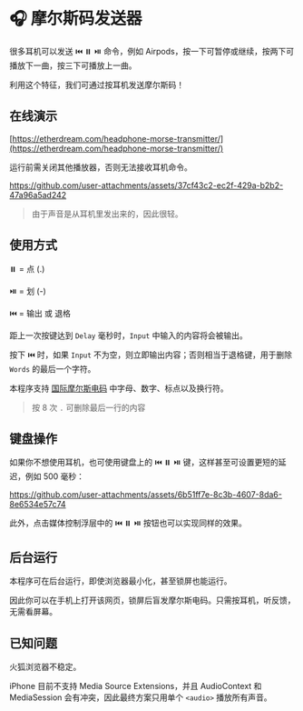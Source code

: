 # 🎧 摩尔斯码发送器

很多耳机可以发送 ⏮️ ⏸️ ⏯️ 命令，例如 Airpods，按一下可暂停或继续，按两下可播放下一曲，按三下可播放上一曲。

利用这个特征，我们可通过按耳机发送摩尔斯码！

## 在线演示

[https://etherdream.com/headphone-morse-transmitter/](https://etherdream.com/headphone-morse-transmitter/)

运行前需关闭其他播放器，否则无法接收耳机命令。

https://github.com/user-attachments/assets/37cf43c2-ec2f-429a-b2b2-47a96a5ad242

> 由于声音是从耳机里发出来的，因此很轻。

## 使用方式

⏸️ = 点 (.)

⏯️ = 划 (-)

⏮️ = 输出 或 退格

距上一次按键达到 `Delay` 毫秒时，`Input` 中输入的内容将会被输出。

按下 ⏮️ 时，如果 `Input` 不为空，则立即输出内容；否则相当于退格键，用于删除 `Words` 的最后一个字符。

本程序支持 [国际摩尔斯电码](https://morsecode.world/international/morse.html) 中字母、数字、标点以及换行符。

> 按 8 次 `.` 可删除最后一行的内容

## 键盘操作

如果你不想使用耳机，也可使用键盘上的 ⏮️ ⏸️ ⏯️ 键，这样甚至可设置更短的延迟，例如 500 毫秒：

https://github.com/user-attachments/assets/6b51ff7e-8c3b-4607-8da6-8e6534e57c74

此外，点击媒体控制浮层中的 ⏮️ ⏸️ ⏯️ 按钮也可以实现同样的效果。

## 后台运行

本程序可在后台运行，即使浏览器最小化，甚至锁屏也能运行。

因此你可以在手机上打开该网页，锁屏后盲发摩尔斯电码。只需按耳机，听反馈，无需看屏幕。

## 已知问题

火狐浏览器不稳定。

iPhone 目前不支持 Media Source Extensions，并且 AudioContext 和 MediaSession 会有冲突，因此最终方案只用单个 `<audio>` 播放所有声音。
